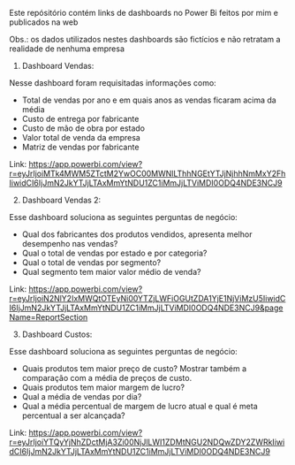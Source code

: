 Este repósitório contém links de dashboards no Power Bi feitos por mim e publicados na web

Obs.: os dados utilizados nestes dashboards são fictícios e não retratam a realidade de nenhuma empresa

1) Dashboard Vendas:

Nesse dashboard foram requisitadas informações como:
- Total de vendas por ano e em quais anos as vendas ficaram acima da média
- Custo de entrega por fabricante
- Custo de mão de obra por estado
- Valor total de venda da empresa
- Matriz de vendas por fabricante

Link: https://app.powerbi.com/view?r=eyJrIjoiMTk4MWM5ZTctM2YwOC00MWNlLThhNGEtYTJjNjhhNmMxY2FhIiwidCI6IjJmN2JkYTJjLTAxMmYtNDU1ZC1iMmJjLTViMDI0ODQ4NDE3NCJ9

2) Dashboard Vendas 2:

Esse dashboard soluciona as seguintes perguntas de negócio:
- Qual dos fabricantes dos produtos vendidos, apresenta melhor desempenho nas vendas?
- Qual o total de vendas por estado e por categoria?
- Qual o total de vendas por segmento? 
- Qual segmento tem maior valor médio de venda? 

Link: https://app.powerbi.com/view?r=eyJrIjoiN2NlY2IxMWQtOTEyNi00YTZjLWFiOGUtZDA1YjE1NjViMzU5IiwidCI6IjJmN2JkYTJjLTAxMmYtNDU1ZC1iMmJjLTViMDI0ODQ4NDE3NCJ9&pageName=ReportSection

3) Dashboard Custos:

Esse dashboard soluciona as seguintes perguntas de negócio:
- Quais produtos tem maior preço de custo? Mostrar também a comparação com a média de preços de custo.
- Quais produtos tem maior margem de lucro?
- Qual a média de vendas por dia? 
- Qual a média percentual de margem de lucro atual e qual é meta percentual a ser alcançada?

Link: https://app.powerbi.com/view?r=eyJrIjoiYTQyYjNhZDctMjA3Zi00NjJlLWI1ZDMtNGU2NDQwZDY2ZWRkIiwidCI6IjJmN2JkYTJjLTAxMmYtNDU1ZC1iMmJjLTViMDI0ODQ4NDE3NCJ9
